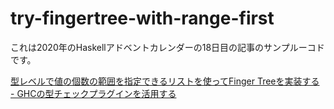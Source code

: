 # try-fingertree-with-range-first

これは2020年のHaskellアドベントカレンダーの18日目の記事のサンプルーコドです。

[型レベルで値の個数の範囲を指定できるリストを使ってFinger Treeを実装する - GHCの型チェックプラグインを活用する](
	https://qiita.com/YoshikuniJujo/items/3d0ebe24501fc28f0420 )
